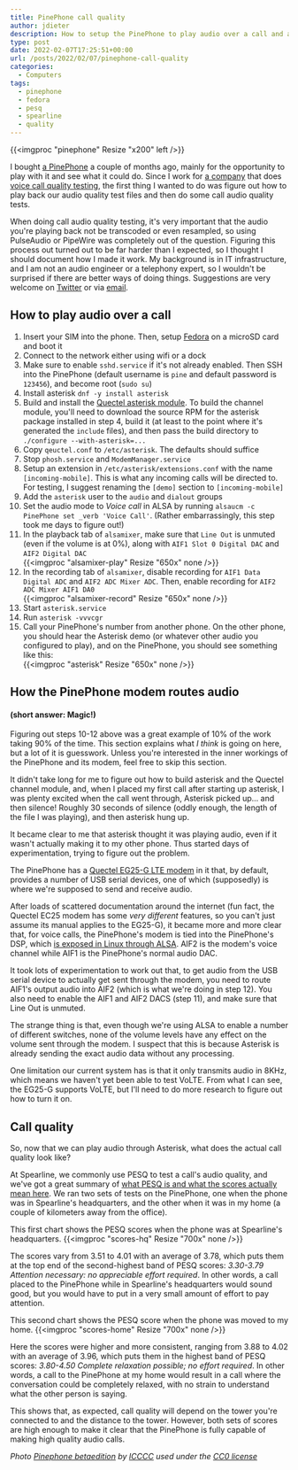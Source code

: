 ```yaml
---
title: PinePhone call quality
author: jdieter
description: How to setup the PinePhone to play audio over a call and an objective look at its call quality
type: post
date: 2022-02-07T17:25:51+00:00
url: /posts/2022/02/07/pinephone-call-quality
categories:
  - Computers
tags:
  - pinephone
  - fedora
  - pesq
  - spearline
  - quality
---
```


{{<imgproc "pinephone" Resize "x200" left />}}

I bought [a PinePhone](https://www.pine64.org/pinephone) a couple of months ago, mainly for the opportunity to play with it and see what it could do.  Since I work for [a company](https://www.spearline.com) that does [voice call quality testing](https://www.spearline.com/what-we-do/products), the first thing I wanted to do was figure out how to play back our audio quality test files and then do some call audio quality tests.

When doing call audio quality testing, it's very important that the audio you're playing back not be transcoded or even resampled, so using PulseAudio or PipeWire was completely out of the question.  Figuring this process out turned out to be far harder than I expected, so I thought I should document how I made it work.  My background is in IT infrastructure, and I am not an audio engineer or a telephony expert, so I wouldn't be surprised if there are better ways of doing things.  Suggestions are very welcome on [Twitter](https://twitter.com/jdieter) or via [email](mailto:jonathan@dieter.ie).

## How to play audio over a call

1. Insert your SIM into the phone.  Then, setup [Fedora](https://github.com/nikhiljha/pp-fedora-sdsetup/releases) on a microSD card and boot it
2. Connect to the network either using wifi or a dock
3. Make sure to enable `sshd.service` if it's not already enabled.  Then SSH into the PinePhone (default username is `pine` and default password is `123456`), and become root (`sudo su`)
4. Install asterisk `dnf -y install asterisk`
5. Build and install the [Quectel asterisk module](https://github.com/IchthysMaranatha/asterisk-chan-quectel).  To build the channel module, you'll need to download the source RPM for the asterisk package installed in step 4, build it (at least to the point where it's generated the `include` files), and then pass the build directory to `./configure --with-asterisk=...`
6. Copy `qeuctel.conf` to `/etc/asterisk`.  The defaults should suffice
7. Stop `phosh.service` and `ModemManager.service`
8. Setup an extension in `/etc/asterisk/extensions.conf` with the name `[incoming-mobile]`.  This is what any incoming calls will be directed to.  For testing, I suggest renaming the `[demo]` section to `[incoming-mobile]`
9. Add the `asterisk` user to the `audio` and `dialout` groups
10. Set the audio mode to *Voice call* in ALSA by running `alsaucm -c PinePhone set _verb 'Voice Call'`.  (Rather embarrassingly, this step took me days to figure out!)
11. In the playback tab of `alsamixer`, make sure that `Line Out` is unmuted (even if the volume is at 0%), along with `AIF1 Slot 0 Digital DAC` and `AIF2 Digital DAC`<br>{{<imgproc "alsamixer-play" Resize "650x" none />}}
12. In the recording tab of `alsamixer`, disable recording for `AIF1 Data Digital ADC` and `AIF2 ADC Mixer ADC`.  Then, enable recording for `AIF2 ADC Mixer AIF1 DA0`<br>{{<imgproc "alsamixer-record" Resize "650x" none />}}
13. Start `asterisk.service`
14. Run `asterisk -vvvcgr`
15. Call your PinePhone's number from another phone.  On the other phone, you should hear the Asterisk demo (or whatever other audio you configured to play), and on the PinePhone, you should see something like this:<br>{{<imgproc "asterisk" Resize "650x" none />}}

## How the PinePhone modem routes audio
#### (short answer: Magic!)
Figuring out steps 10-12 above was a great example of 10% of the work taking 90% of the time.  This section explains what *I think* is going on here, but a lot of it is guesswork.  Unless you're interested in the inner workings of the PinePhone and its modem, feel free to skip this section.

It didn't take long for me to figure out how to build asterisk and the Quectel channel module, and, when I placed my first call after starting up asterisk, I was plenty excited when the call went through, Asterisk picked up... and then silence!  Roughly 30 seconds of silence (oddly enough, the length of the file I was playing), and then asterisk hung up.

It became clear to me that asterisk thought it was playing audio, even if it wasn't actually making it to my other phone.  Thus started days of experimentation, trying to figure out the problem.

The PinePhone has a [Quectel EG25-G LTE modem](https://wiki.pine64.org/wiki/PineModems) in it that, by default, provides a number of USB serial devices, one of which (supposedly) is where we're supposed to send and receive audio.

After loads of scattered documentation around the internet (fun fact, the Quectel EC25 modem has some *very different* features, so you can't just assume its manual applies to the EG25-G), it became more and more clear that, for voice calls, the PinePhone's modem is tied into the PinePhone's DSP, which [is exposed in Linux through ALSA](https://xnux.eu/devices/feature/audio-pp.html).  AIF2 is the modem's voice channel while AIF1 is the PinePhone's normal audio DAC.

It took lots of experimentation to work out that, to get audio from the USB serial device to actually get sent through the modem, you need to route AIF1's output audio into AIF2 (which is what we're doing in step 12).  You also need to enable the AIF1 and AIF2 DACS (step 11), and make sure that Line Out is unmuted.

The strange thing is that, even though we're using ALSA to enable a number of different switches, none of the volume levels have any effect on the volume sent through the modem.  I suspect that this is because Asterisk is already sending the exact audio data without any processing.

One limitation our current system has is that it only transmits audio in 8KHz, which means we haven't yet been able to test VoLTE.  From what I can see, the EG25-G supports VoLTE, but I'll need to do more research to figure out how to turn it on.

## Call quality

So, now that we can play audio through Asterisk, what does the actual call quality look like?

At Spearline, we commonly use PESQ to test a call's audio quality, and we've got a great summary of [what PESQ is and what the scores actually mean here](https://www.spearline.com/blog/what-is-pesq).  We ran two sets of tests on the PinePhone, one when the phone was in Spearline's headquarters, and the other when it was in my home (a couple of kilometers away from the office).

This first chart shows the PESQ scores when the phone was at Spearline's headquarters.
{{<imgproc "scores-hq" Resize "700x" none />}}

The scores vary from 3.51 to 4.01 with an average of 3.78, which puts them at the top end of the second-highest band of PESQ scores: *3.30-3.79 Attention necessary: no appreciable effort required*.  In other words, a call placed to the PinePhone while in Spearline's headquarters would sound good, but you would have to put in a very small amount of effort to pay attention.

This second chart shows the PESQ score when the phone was moved to my home.
{{<imgproc "scores-home" Resize "700x" none />}}

Here the scores were higher and more consistent, ranging from 3.88 to 4.02 with an average of 3.96, which puts them in the highest band of PESQ scores: *3.80-4.50  Complete relaxation possible; no effort required*.  In other words, a call to the PinePhone at my home would result in a call where the conversation could be completely relaxed, with no strain to understand what the other person is saying.

This shows that, as expected, call quality will depend on the tower you're connected to and the distance to the tower.  However, both sets of scores are high enough to make it clear that the PinePhone is fully capable of making high quality audio calls.

*Photo [Pinephone betaedition](https://commons.wikimedia.org/wiki/File:Pinephone_betaedition.png) by [ICCCC](https://commons.wikimedia.org/wiki/User:ICCCC) used under the [CC0 license](https://creativecommons.org/publicdomain/zero/1.0/deed.en)*
